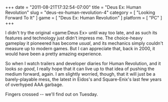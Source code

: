 +++
date = "2011-08-21T17:32:54-07:00"
title = "Deus Ex: Human Revolution"
slug = "deus-ex-human-revolution-4"
category = [ "Looking Forward To It" ]
game = [ "Deus Ex: Human Revolution" ]
platform = [ "PC" ]
+++

I didn't try the original <game:Deus Ex> until way too late, and as such its features and technology just didn't impress me.  The choice-heavy gameplay it pioneered has become <i>usual</i>, and its mechanics simply couldn't measure up to modern games.  But I can appreciate that, back in 2000, it would have been a pretty amazing experience.

So when I watch trailers and developer diaries for Human Revolution, and it looks <i>so good</i>, I really hope that it can live up to that idea of pushing the medium forward, again.  I am slightly worried, though, that it will just be a barely-playable mess, the latest in Eidos's and Square-Enix's last few years of overhyped AAA garbage.

Fingers crossed -- we'll find out on Tuesday.